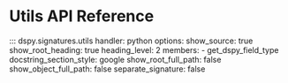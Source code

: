 # Utils API Reference

::: dspy.signatures.utils
    handler: python
    options:
        show_source: true
        show_root_heading: true
        heading_level: 2
        members:
          - get_dspy_field_type
        docstring_section_style: google
        show_root_full_path: false
        show_object_full_path: false
        separate_signature: false

